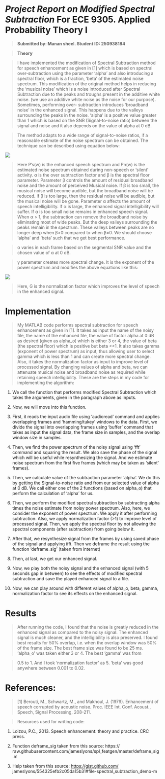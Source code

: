 *Project Report on Modified Spectral Subtraction* For ECE 9305. Applied Probability Theory I
============================================================================================

>   **Submitted by: Manan sheel. Student ID: 250938184**

>   **Theory**

>   I have implemented the modification of Spectral Subtraction method for
>   speech enhancement as given in [1] which is based on spectral
>   over-subtraction using the parameter ‘alpha’ and also introducing a spectral
>   floor, which is a fraction, ‘beta’ of the estimated noise spectrum. This
>   modification of the original method helps in reducing the ‘musical noise’
>   which is a noise introduced after Spectral Subtraction due to the peaks and
>   troughs present in the additive white noise. (we use an additive white noise
>   as the noise for our purpose). Sometimes, performing over- subtraction
>   introduces ‘broadband noise’ in the enhanced signal. This happens due to the
>   valleys surrounding the peaks in the noise. ‘alpha’ is a positive value
>   greater than 1 which is based on the SNR (Signal-to-noise ratio) between the
>   signal and noise and it also depends on the value of alpha at 0 dB.

>   The method adapts to a wide range of signal-to-noise ratios, if a reasonable
>   estimate of the noise spectrum can be obtained. The technique can be
>   described using equation below:

![](media/1.png)

>   Here P’s(w) is the enhanced speech spectrum and Pn(w) is the estimated noise
>   spectrum obtained during non-speech or ‘silent’ activity. α is the over
>   subtraction factor and β is the spectral floor parameter. Parameter β
>   controls the amount of residual broadband noise and the amount of perceived
>   Musical noise. If β is too small, the musical noise will become audible, but
>   the broadband noise will be reduced. If β is too large, then the residual
>   noise will be audible, but the musical noise will be gone. Parameter α
>   affects the amount of speech intelligibility. If α is large, the enhanced
>   signal intelligibility will suffer. If α is too small noise remains in
>   enhanced speech signal. When α \> 1, the subtraction can remove the
>   broadband noise by eliminating most of wide peaks. But the deep valleys
>   surrounding the peaks remain in the spectrum. These valleys between peaks
>   are no longer deep when β\>0 compared to when β=0. We should choose ‘alpha’
>   and ‘beta’ such that we get best performance.

>   α varies in each frame based on the segmental SNR value and the chosen value
>   of α at 0 dB.

>   γ parameter creates more spectral change. It is the exponent of the power
>   spectrum and modifies the above equations like this:

![](media/2.png)

>   Here, G is the normalization factor which improves the level of speech in
>   the enhanced signal.

Implementation
==============

>   My MATLAB code performs spectral subtraction for speech enhancement as given
>   in [1]. It takes as input the name of the noisy file, the name of the
>   enhanced file, the value of factor alpha at 0 dB as desired (given as
>   alpha_o) which is either 3 or 4, the value of beta (the spectral floor)
>   which is positive but beta \<\<1. It also takes gamma (exponent of power
>   spectrum) as input, thus allowing user to select gamma which is less than 1
>   and can create more spectral change. Also, it takes the normalization factor
>   as input to improve level of processed signal. By changing values of alpha
>   and beta, we can attenuate musical noise and broadband noise as required
>   while retaining speech intelligibility. These are the steps in my code for
>   implementing the algorithm:

1.  We call the function that performs modified Spectral Subtraction which takes
    the arguments, given in the paragraph above as inputs.

2.  Now, we will move into this function.

3.  First, it reads the input audio file using ‘audioread’ command and applies
    overlapping frames and ‘hamming/tukey’ windows to the data. First, we divide
    the signal into overlapping frames using ‘buffer’ command that takes as
    input the signal data, the frame size in samples, and the overlap window
    size in samples.

4.  Then, we find the power spectrum of the noisy signal using ‘fft’ command and
    squaring the result. We also save the phase of the signal which will be
    useful while resynthesizing the signal. And we estimate noise spectrum from
    the first five frames (which may be taken as ‘silent’ frames).

5.  Then, we calculate value of the subtraction parameter ‘alpha’. We do this by
    getting the Signal-to-noise ratio and from our selected value of alpha at 0
    dB. We call either one of the 2 functions (based on alpha_o) that perform
    the calculation of ‘alpha’ for us.

6.  Then, we perform the modified spectral subtraction by subtracting alpha
    times the noise estimate from noisy power spectrum. Also, here, we consider
    the exponent of power spectrum. We apply it after performing subtraction.
    Also, we apply normalization factor (\>1) to improve level of processed
    signal. Then, we apply the spectral floor by not allowing the spectral
    components (after subtraction) from going below it.

7.  After that, we resynthesize signal from the frames by using saved phase of
    the signal and applying ifft. Then we deframe the result using the function
    ‘deframe_sig’ (taken from internet)

8.  Then, at last, we get our enhanced signal.

9.  Now, we play both the noisy signal and the enhanced signal (with 5 seconds
    gap in between) to see the effects of modified spectral subtraction and save
    the played enhanced signal to a file.

10. Now, we can play around with different values of alpha_o, beta, gamma,
    normalization factor to see its effects on the enhanced signal.

Results
=======

>   After running the code, I found that the noise is greatly reduced in the
>   enhanced signal as compared to the noisy signal. The enhanced signal is much
>   cleaner, and the intelligibility is also preserved. I found best results for
>   50% overlap, i.e. when the overlap window was 50% of the frame size. The
>   best frame size was found to be 25 ms. ‘alpha_o’ was taken either 3 or 4.
>   The best ‘gamma’ was from

>   0.5 to 1. And I took ‘normalization factor’ as 5. ‘beta’ was good anywhere
>   between 0.001 to 0.02.

References:
===========

>   [1] Berouti, M., Schwartz, M., and Makhoul, J. (1979). Enhancement of speech
>   corrupted by acoustic noise. Proc. IEEE Int. Conf. Acoust., Speech, Signal
>   Processing, 208-211.

>   Resources used for writing code:

1.  Loizou, P.C., 2013. Speech enhancement: theory and practice. CRC press.

2.  Function deframe_sig taken from this source: https://
    raw.githubusercontent.com/jameslyons/spl_featgen/master/deframe_sig.m

3.  Help taken from this source: https://gist.github.com/
    jameslyons/554325efb2c05da15b31\#file-spectral_subtraction_demo-m
